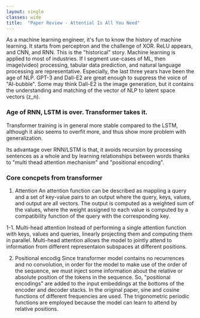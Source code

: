 ```yaml
---
layout: single
classes: wide
title:  "Paper Review - Attential Is All You Need"
---
```


As a machine learning engineer, it's fun to know the history of machine learning.
It starts from perceptron and the challenge of XOR. ReLU appears, and CNN, and RNN.
This is the "historical" story.
Machine learning is applied to most of industries. 
If I segment use-cases of ML, then image(video) processing, tabular data prediction, and natural language processing are representative.
Especially, the last three years have been the age of NLP.
GPT-3 and Dall-E2 are great enough to suppress the voice of "AI-bubble". 
Some may think Dall-E2 is the image generation, but it contains the understanding and matching of the vector of NLP to latent space vectors (z_n).

### Age of RNN, LSTM is over. Transformer takes it.
Transformer training is in general more stable compared to the LSTM, although it also seems to overfit more, and thus show more problem with generalization. 

Its advantage over RNN/LSTM is that, it avoids recursion by processing sentences as a whole and by learning relationships between words thanks to "multi thead attention mechanism" and "positional encoding".

### Core concpets from transformer
1. Attention
An attention function can be described as mappling a query and a set of key-value pairs to an output where the query, keys, values, and output are all vectors. The output is computed as a weighted sum of the values, where the weight assigned to each value is computed by a compatibility function of the query with the corresponding key.

1-1. Multi-head attention
Instead of performing a single attention function with keys, values and queries, linearly projecting them and computing them in parallel.
Multi-head attention allows the model to jointly attend to information from different representaion subspaces at different positions.

2. Positional encodig
Since transformer model contains no recurrences and no convolution, in order for the model to make use of the order of the sequence, we must inject some information about the relative or absolute position of the tokens in the sequence. So, "positional encodings" are added to the input embeddings at the bottoms of the encoder and decoder stacks. In the original paper, sine and cosine functions of different frequencies are used. The trigonometric periodic functions are employed because the model can learn to attend by relative positions.
